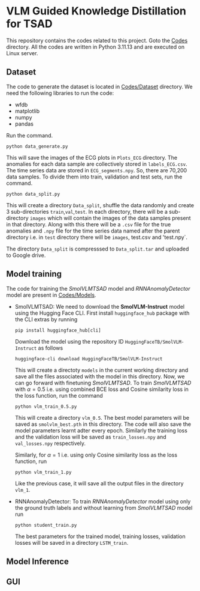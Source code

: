 # VLM Guided Knowledge Distillation for TSAD


This repository contains the codes related to this project. Goto the [Codes](Codes) directory. All the codes are written in Python 3.11.13 and are executed on Linux server.

## Dataset 
The code to generate the dataset is located in [Codes/Dataset](Codes/Dataset) directory. We need the following libraries to run the code:
  * wfdb
  * matplotlib
  * numpy
  * pandas


Run the command.
```
python data_generate.py
```
This will save the images of the ECG plots in `Plots_ECG` directory. The anomalies for each data sample are collectively stored in `labels_ECG.csv`. The time series data are stored in `ECG_segments.npy`. So, there are 70,200 data samples. To divide them into train, validation and test sets, run the command.
```
python data_split.py
```
This will create a directory `Data_split`, shuffle the data randomly and create 3 sub-directories `train`,`val`,`test`. In each directory, there will be a sub-directory `images` which will contain the images of the data samples present in that directory. Along with this there will be a `.csv` file for the true anomalies and `.npy` file for the time series data named after the parent directory i.e. in `test` directory there will be `images`, test.csv and 'test.npy`.

The directory `Data_split` is compresssed to `Data_split.tar` and uploaded to Google drive.

## Model training
The code for training the *SmolVLMTSAD* model and *RNNAnomalyDetector* model are present in [Codes/Models](Codes/Models).
  * SmolVLMTSAD: We need to download the **SmolVLM-Instruct** model using the Hugging Face CLI. First install `huggingface_hub` package with the CLI extras by running
     ```
     pip install huggingface_hub[cli]
     ```
     Download the model using the repository ID `HuggingFaceTB/SmolVLM-Instruct` as follows
     ```
     huggingface-cli download HuggingFaceTB/SmolVLM-Instruct
     ```
     This will create a directoty `models` in the current working directory and save all the files associated with the model in this directory. Now, we can go forward with finetuning *SmolVLMTSAD*.
     To train *SmolVLMTSAD* with $\alpha=0.5$ i.e. using combined BCE loss and Cosine similarity loss in the loss function, run the command
     ```
     python vlm_train_0.5.py
     ```
     This will create a directory `vlm_0.5`. The best model parameters will be saved as `smolvlm_best.pth` in this directory. The code will also save the model parameters learnt adter every epoch. Similarly the training loss and the validation loss will be saved as `train_losses.npy` and `val_losses.npy` respectively.
     
     Similarly, for $\alpha=1$ i.e. using only Cosine similarity loss as the loss function, run
     ```
     python vlm_train_1.py
     ```
     Like the previous case, it will save all the output files in the directory `vlm_1`.
   * RNNAnomalyDetector: To train *RNNAnomalyDetector* model using only the ground truth labels and without learning from *SmolVLMTSAD* model run
      ```
      python student_train.py
      ```
      The best parameters for the trained model, training losses, validation losses will be saved in a directory `LSTM_train`.

## Model Inference

## GUI

